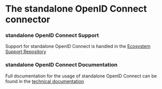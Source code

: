 # The standalone OpenID Connect connector

### standalone OpenID Connect Support
Support for standalone OpenID Connect is handled in the [Ecosystem Support Repository](https://github.com/payara/ecosystem-support)

### standalone OpenID Connect Documentation
Full documentation for the usage of standalone OpenID Connect can be found in the [technical documentation](https://docs.payara.fish/community/docs/Technical%20Documentation/Public%20API/OpenID%20Connect%20Support.html#standalone-openid-connect-connector)
